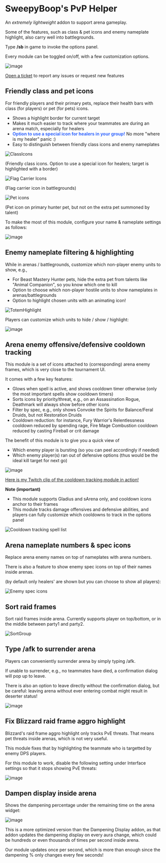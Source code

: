 # SweepyBoop's PvP Helper
An _extremely_ _lightweight_ addon to support arena gameplay.

Some of the features, such as class & pet icons and enemy nameplate highlight, also carry well into battlegrounds.

Type **/sb** in game to invoke the options panel.

Every module can be toggled on/off, with a few customization options.

![image](https://github.com/user-attachments/assets/de59011f-1d37-4783-8d8d-0af03c7ef506)




[Open a ticket](https://github.com/SweepyBoop/Sweepy-Boop/issues/new) to report any issues or request new features

## Friendly class and pet icons
For friendly players and their primary pets, replace their health bars with class (for players) or pet (for pets) icons.
- Shows a highlight border for current target
- Makes it much easier to track where your teammates are during an arena match, especially for healers
- <span style="color:#36f"><strong>Option to use a special icon for healers in your group!</strong></span> No more "where is my healer" panic :)
- Easy to distinguish between friendly class icons and enemy nameplates

![ClassIcons](https://github.com/user-attachments/assets/2fcdfdd5-f853-4288-b33b-62beba4ca0d4)


(Friendly class icons. Option to use a special icon for healers; target is highlighted with a border)

![Flag Carrier Icons](https://github.com/user-attachments/assets/ba8d4723-57b0-42e6-adfa-2af4bf18e3da)


(Flag carrier icon in battlegrounds)

![Pet icons](https://github.com/user-attachments/assets/6e937613-bf68-4024-937a-28661b0ebd1c)




(Pet icon on primary hunter pet, but not on the extra pet summoned by talent)

To make the most of this module, configure your name & nameplate settings as follows:

![image](https://github.com/user-attachments/assets/3f43fe3b-5c84-4863-aa0a-29a0b61aaae8)

## Enemy nameplate filtering & highlighting
While in arenas / battlegrounds, customize which non-player enemy units to show, e.g.,
- For Beast Mastery Hunter pets, hide the extra pet from talents like "Animal Companion", so you know which one to kill
- Option to choose which non-player hostile units to show nameplates in arenas/battlegrounds
- Option to highlight chosen units with an animating icon!

![TotemHighlight](https://github.com/user-attachments/assets/3ca7871f-0566-44f0-b141-4560213c30f0)

Players can customize which units to hide / show / highlight:

![image](https://github.com/user-attachments/assets/c8e0073b-5e1a-4999-8b90-ed339f44ac45)

## Arena enemy offensive/defensive cooldown tracking
This module is a set of icons attached to (corresponding) arena enemy frames, which is very close to the tournament UI.

It comes with a few key features:
- Glows when spell is active, and shows cooldown timer otherwise (only the most important spells show cooldown timers)
- Sorts icons by priority/threat, e.g., on an Assassination Rogue, Deathmark will always show before other icons
- Filter by spec, e.g., only shows Convoke the Spirits for Balance/Feral Druids, but not Restoration Druids
- Cooldown reduction: for instance, Fury Warrior's Relentlessness cooldown reduced by spending rage, Fire Mage Combustion cooldown reduced by casting Fireball or crit damage

The benefit of this module is to give you a quick view of
- Which enemy player is bursting (so you can peel accordingly if needed)
- Which enemy player(s) ran out of defensive options (thus would be the ideal kill target for next go)

![image](https://github.com/user-attachments/assets/7e7a7368-84c6-4eb7-ac46-c69eb0f73ce0)

[Here is my Twitch clip of the cooldown tracking module in action!](https://github.com/user-attachments/assets/c4438f23-2e91-415d-9da5-f2860b727131)

**Note (important)**
- This module supports Gladius and sArena only, and cooldown icons anchor to their frames
- This module tracks damage offensives and defensive abilities, and players can fully customize which cooldowns to track in the options panel

![Cooldown tracking spell list](https://github.com/user-attachments/assets/b379bf63-861f-4c85-adba-92654df9a193)

## Arena nameplate numbers & spec icons
Replace arena enemy names on top of nameplates with arena numbers.

There is also a feature to show enemy spec icons on top of their names inside arenas.

(by default only healers' are shown but you can choose to show all players):

![Enemy spec icons](https://github.com/user-attachments/assets/6520d5c7-a85f-444e-9688-76dd60fba753)



## Sort raid frames
Sort raid frames inside arena. Currently supports player on top/bottom, or in the middle between party1 and party2.

![SortGroup](https://github.com/user-attachments/assets/3636ced6-c8a1-47db-9a35-43b3a4627d92)

## Type /afk to surrender arena
Players can conveniently surrender arena by simply typing /afk.

If unable to surrender, e.g., no teammates have died, a confirmation dialog will pop up to leave.

There is also an option to leave directly without the confirmation dialog, but be careful: leaving arena without ever entering combat might result in deserter status!

![image](https://github.com/user-attachments/assets/45663a67-435d-4b45-985f-0924074d3f6c)



## Fix Blizzard raid frame aggro highlight
Blizzard's raid frame aggro highlight only tracks PvE threats.
That means pet threats inside arenas, which is not very useful.

This module fixes that by highlighting the teammate who is targetted by enemy DPS players.

For this module to work, disable the following setting under Interface settings so that it stops showing PvE threats:

![image](https://github.com/user-attachments/assets/38505bd7-5f7d-4f7d-95a0-f8d6f232c02e)

## Dampen display inside arena
Shows the dampening percentage under the remaining time on the arena widget:

![image](https://github.com/user-attachments/assets/329aa2b9-2a5e-4239-b40a-f68d90f8971b)

This is a more optimized version than the Dampening Display addon, as that addon updates the dampening display on every aura change, which could be hundreds or even thousands of times per second inside arena.

Our module updates once per second, which is more than enough since the dampening % only changes every few seconds!
